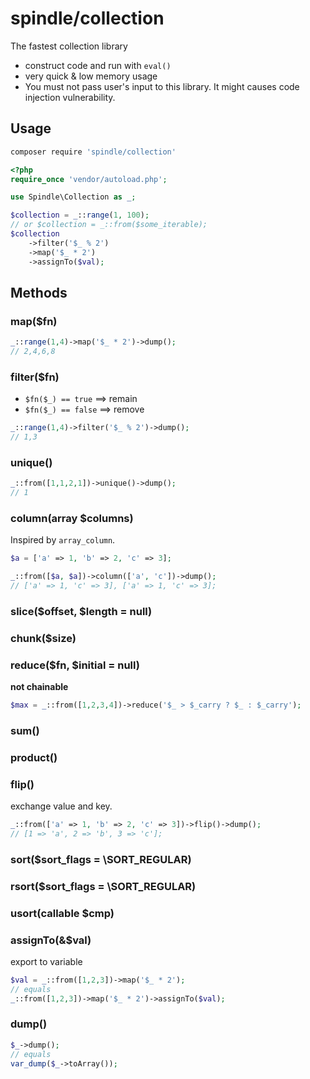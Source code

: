 spindle/collection
===================

The fastest collection library

- construct code and run with `eval()`
- very quick & low memory usage
- You must not pass user's input to this library. It might causes code injection vulnerability.

## Usage

```bash
composer require 'spindle/collection'
```

```php
<?php
require_once 'vendor/autoload.php';

use Spindle\Collection as _;

$collection = _::range(1, 100);
// or $collection = _::from($some_iterable); 
$collection
    ->filter('$_ % 2')
    ->map('$_ * 2')
    ->assignTo($val);
```

## Methods

### map($fn)

```php
_::range(1,4)->map('$_ * 2')->dump();
// 2,4,6,8
```

### filter($fn)

- `$fn($_) == true` ==> remain
- `$fn($_) == false` ==> remove

```php
_::range(1,4)->filter('$_ % 2')->dump();
// 1,3
```

### unique()

```php
_::from([1,1,2,1])->unique()->dump();
// 1
```

### column(array $columns)

Inspired by `array_column`.

```php
$a = ['a' => 1, 'b' => 2, 'c' => 3];

_::from([$a, $a])->column(['a', 'c'])->dump();
// ['a' => 1, 'c' => 3], ['a' => 1, 'c' => 3];
```

### slice($offset, $length = null)

### chunk($size)

### reduce($fn, $initial = null)

**not chainable**

```php
$max = _::from([1,2,3,4])->reduce('$_ > $_carry ? $_ : $_carry');
```

### sum()

### product()

### flip()

exchange value and key.

```php
_::from(['a' => 1, 'b' => 2, 'c' => 3])->flip()->dump();
// [1 => 'a', 2 => 'b', 3 => 'c'];
```

### sort($sort_flags = \SORT_REGULAR)

### rsort($sort_flags = \SORT_REGULAR)

### usort(callable $cmp)

### assignTo(&$val)

export to variable

```php
$val = _::from([1,2,3])->map('$_ * 2');
// equals
_::from([1,2,3])->map('$_ * 2')->assignTo($val);
```

### dump()

```php
$_->dump();
// equals
var_dump($_->toArray());
```
